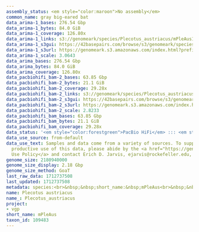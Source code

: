 ```yaml
---
assembly_status: <em style="color:maroon">No assembly</em>
common_name: gray big-eared bat
data_arima-1_bases: 276.54 Gbp
data_arima-1_bytes: 84.0 GiB
data_arima-1_coverage: 126.80x
data_arima-1_links: s3://genomeark/species/Plecotus_austriacus/mPleAus1/genomic_data/arima/<br>
data_arima-1_s3gui: https://42basepairs.com/browse/s3/genomeark/species/Plecotus_austriacus/mPleAus1/genomic_data/arima/
data_arima-1_s3url: https://genomeark.s3.amazonaws.com/index.html?prefix=species/Plecotus_austriacus/mPleAus1/genomic_data/arima/
data_arima-1_scale: 3.0643
data_arima_bases: 276.54 Gbp
data_arima_bytes: 84.0 GiB
data_arima_coverage: 126.80x
data_pacbiohifi_bam-2_bases: 63.85 Gbp
data_pacbiohifi_bam-2_bytes: 21.1 GiB
data_pacbiohifi_bam-2_coverage: 29.28x
data_pacbiohifi_bam-2_links: s3://genomeark/species/Plecotus_austriacus/mPleAus2/genomic_data/pacbio_hifi/<br>
data_pacbiohifi_bam-2_s3gui: https://42basepairs.com/browse/s3/genomeark/species/Plecotus_austriacus/mPleAus2/genomic_data/pacbio_hifi/
data_pacbiohifi_bam-2_s3url: https://genomeark.s3.amazonaws.com/index.html?prefix=species/Plecotus_austriacus/mPleAus2/genomic_data/pacbio_hifi/
data_pacbiohifi_bam-2_scale: 2.8233
data_pacbiohifi_bam_bases: 63.85 Gbp
data_pacbiohifi_bam_bytes: 21.1 GiB
data_pacbiohifi_bam_coverage: 29.28x
data_status: '<em style="color:forestgreen">PacBio HiFi</em> ::: <em style="color:forestgreen">Arima</em>'
data_use_source: from-default
data_use_text: Samples and data come from a variety of sources. To support fair and
  productive use of this data, please abide by the <a href="https://genome10k.soe.ucsc.edu/data-use-policies/">Data
  Use Policy</a> and contact Erich D. Jarvis, ejarvis@rockefeller.edu, with any questions.
genome_size: 2180940000
genome_size_display: 2.18 Gbp
genome_size_method: GoaT
last_raw_data: 1712737508
last_updated: 1712737508
metadata: species:<br>&nbsp;&nbsp;short_name:&nbsp;mPleAus<br>&nbsp;&nbsp;name:&nbsp;Plecotus&nbsp;austriacus<br>&nbsp;&nbsp;taxon_id:&nbsp;109483<br>&nbsp;&nbsp;common_name:&nbsp;gray&nbsp;big-eared&nbsp;bat<br>&nbsp;&nbsp;order:<br>&nbsp;&nbsp;&nbsp;&nbsp;name:&nbsp;Chiroptera<br>&nbsp;&nbsp;family:<br>&nbsp;&nbsp;&nbsp;&nbsp;name:&nbsp;Vespertilionidae<br>&nbsp;&nbsp;individuals:<br>&nbsp;&nbsp;&nbsp;&nbsp;-&nbsp;short_name:&nbsp;mPleAus1<br>&nbsp;&nbsp;&nbsp;&nbsp;&nbsp;&nbsp;biosample_id:&nbsp;SAMEA112124174<br>&nbsp;&nbsp;&nbsp;&nbsp;&nbsp;&nbsp;sex:&nbsp;male<br>&nbsp;&nbsp;&nbsp;&nbsp;-&nbsp;short_name:&nbsp;mPleAus2<br>&nbsp;&nbsp;&nbsp;&nbsp;&nbsp;&nbsp;biosample_id:&nbsp;SAMEA114614236<br>&nbsp;&nbsp;&nbsp;&nbsp;&nbsp;&nbsp;sex:&nbsp;female<br>&nbsp;&nbsp;genome_size:&nbsp;2180940000<br>&nbsp;&nbsp;genome_size_method:&nbsp;GoaT<br>&nbsp;&nbsp;project:&nbsp;[&nbsp;vgp&nbsp;]<br>
name: Plecotus austriacus
name_: Plecotus_austriacus
project:
- vgp
short_name: mPleAus
taxon_id: 109483
---
```

